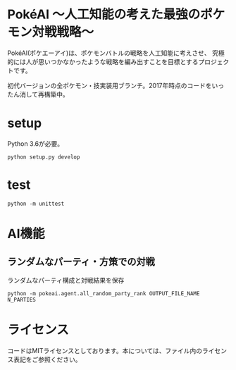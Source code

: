 # PokéAI ～人工知能の考えた最強のポケモン対戦戦略～
PokéAI(ポケエーアイ)は、ポケモンバトルの戦略を人工知能に考えさせ、
究極的には人が思いつかなかったような戦略を編み出すことを目標とするプロジェクトです。

初代バージョンの全ポケモン・技実装用ブランチ。2017年時点のコードをいったん消して再構築中。

# setup
Python 3.6が必要。

```
python setup.py develop
```

# test
```
python -m unittest
```

# AI機能
## ランダムなパーティ・方策での対戦
ランダムなパーティ構成と対戦結果を保存
```
python -m pokeai.agent.all_random_party_rank OUTPUT_FILE_NAME N_PARTIES
```

# ライセンス
コードはMITライセンスとしております。本については、ファイル内のライセンス表記をご参照ください。
